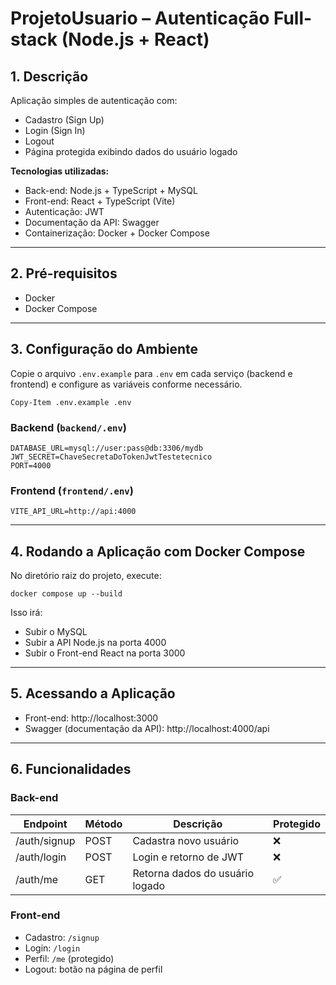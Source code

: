 # ProjetoUsuario – Autenticação Full-stack (Node.js + React)

## 1. Descrição

Aplicação simples de autenticação com:

- Cadastro (Sign Up)  
- Login (Sign In)  
- Logout  
- Página protegida exibindo dados do usuário logado  

**Tecnologias utilizadas:**

- Back-end: Node.js + TypeScript + MySQL  
- Front-end: React + TypeScript (Vite)  
- Autenticação: JWT  
- Documentação da API: Swagger  
- Containerização: Docker + Docker Compose

---

## 2. Pré-requisitos

- Docker  
- Docker Compose

---

## 3. Configuração do Ambiente

Copie o arquivo `.env.example` para `.env` em cada serviço (backend e frontend) e configure as variáveis conforme necessário.

```
Copy-Item .env.example .env
```

### Backend (`backend/.env`)

```
DATABASE_URL=mysql://user:pass@db:3306/mydb
JWT_SECRET=ChaveSecretaDoTokenJwtTestetecnico
PORT=4000
```

### Frontend (`frontend/.env`)

```
VITE_API_URL=http://api:4000
```

---

## 4. Rodando a Aplicação com Docker Compose

No diretório raiz do projeto, execute:

```
docker compose up --build
```

Isso irá:

- Subir o MySQL  
- Subir a API Node.js na porta 4000  
- Subir o Front-end React na porta 3000

---

## 5. Acessando a Aplicação

- Front-end: http://localhost:3000  
- Swagger (documentação da API): http://localhost:4000/api

---

## 6. Funcionalidades

### Back-end

| Endpoint       | Método | Descrição                       | Protegido |
|----------------|--------|---------------------------------|-----------|
| /auth/signup   | POST   | Cadastra novo usuário           | ❌        |
| /auth/login    | POST   | Login e retorno de JWT          | ❌        |
| /auth/me       | GET    | Retorna dados do usuário logado | ✅        |

### Front-end

- Cadastro: `/signup`  
- Login: `/login`  
- Perfil: `/me` (protegido)  
- Logout: botão na página de perfil